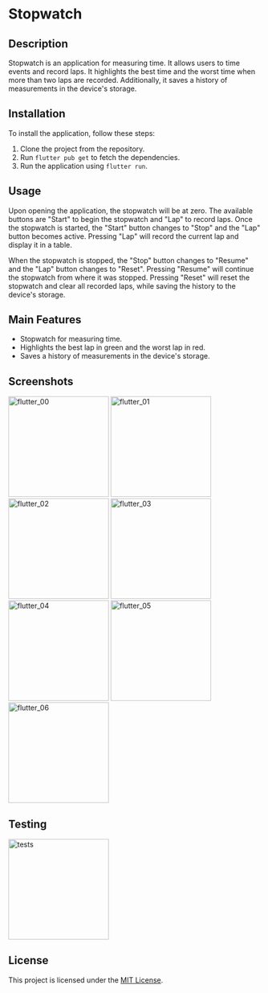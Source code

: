 # Stopwatch

## Description

Stopwatch is an application for measuring time. It allows users to time events and record laps. 
It highlights the best time and the worst time when more than two laps are recorded. Additionally, it saves a history of measurements in the device's storage.

## Installation

To install the application, follow these steps:

1. Clone the project from the repository.
2. Run `flutter pub get` to fetch the dependencies.
3. Run the application using `flutter run`.

## Usage

Upon opening the application, the stopwatch will be at zero. The available buttons are "Start" to begin the stopwatch and "Lap" to record laps. Once the stopwatch is started, the "Start" button changes to "Stop" and the "Lap" button becomes active. Pressing "Lap" will record the current lap and display it in a table.

When the stopwatch is stopped, the "Stop" button changes to "Resume" and the "Lap" button changes to "Reset". 
Pressing "Resume" will continue the stopwatch from where it was stopped. Pressing "Reset" will reset the stopwatch and clear all recorded laps, while saving the history to the device's storage.

## Main Features

- Stopwatch for measuring time.
- Highlights the best lap in green and the worst lap in red.
- Saves a history of measurements in the device's storage.

## Screenshots

<img width="200" alt= "flutter_00" src="https://github.com/jorgesarabia/stopwatch_challenge/assets/6399992/7926ab96-9354-401a-ac2d-36130914cae1">
<img width="200" alt= "flutter_01" src="https://github.com/jorgesarabia/stopwatch_challenge/assets/6399992/03c289cc-e7bf-426e-b3d8-5b0e0efb04a5">
<img width="200" alt= "flutter_02" src="https://github.com/jorgesarabia/stopwatch_challenge/assets/6399992/2e90c715-3976-4638-b594-9fc04649fd4b">
<img width="200" alt= "flutter_03" src="https://github.com/jorgesarabia/stopwatch_challenge/assets/6399992/a9ab97a3-0dd5-4c1d-b385-822aaa122856">
<img width="200" alt= "flutter_04" src="https://github.com/jorgesarabia/stopwatch_challenge/assets/6399992/c09c137a-f569-4a15-972b-7698b933e5cf">
<img width="200" alt= "flutter_05" src="https://github.com/jorgesarabia/stopwatch_challenge/assets/6399992/3c3c8123-bc88-48b7-845a-c0367e351526">
<img width="200" alt= "flutter_06" src="https://github.com/jorgesarabia/stopwatch_challenge/assets/6399992/f1ed753b-8e9e-42b1-ba4f-72e6fd6d9874">

## Testing

<img width="200" alt= "tests" src="https://github.com/jorgesarabia/stopwatch_challenge/assets/6399992/851e0232-197e-478f-8e7c-713e75c3a409">

## License

This project is licensed under the [MIT License](LICENSE).
